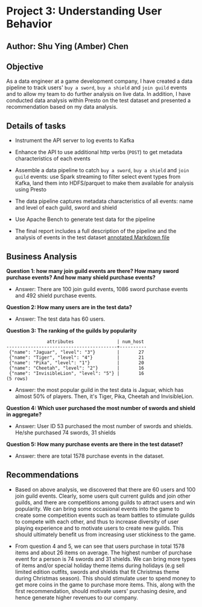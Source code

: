 # Project 3: Understanding User Behavior
## Author: Shu Ying (Amber) Chen

## Objective

As a data engineer at a game development company, I have created a data pipeline to track users' `buy a sword`, `buy a shield` and `join guild` events and to allow my team to do further analysis on live data. In addition, I have conducted data analysis within Presto on the test dataset and presented a recommendation based on my data analysis.


## Details of tasks

- Instrument the API server to log events to Kafka

- Enhance the API to use additional http verbs (`POST`) to get metadata characteristics of each events

- Assemble a data pipeline to catch `buy a sword`, `buy a shield` and `join guild` events: use Spark streaming to filter
  select event types from Kafka, land them into HDFS/parquet to make them
  available for analysis using Presto
  
- The data pipeline captures metadata characteristics of all events: name and level of each guild, sword and shield

- Use Apache Bench to generate test data for the pipeline

- The final report includes a full description of the pipeline and the analysis of events in the test dataset
  [annotated Markdown file](Project-3-ShuYingAmberChen-annotations.md)

## Business Analysis

**Question 1: how many join guild events are there? How many sword purchase events? And how many shield purchase events?**
  * Answer: There are 100 join guild events, 1086 sword purchase events and 492 shield purchase events.

**Question 2: How many users are in the test data?**
  * Answer: The test data has 60 users.

**Question 3: The ranking of the guilds by popularity**

```
               attributes                | num_host 
-----------------------------------------+----------
 {"name": "Jaguar", "level": "3"}        |       27 
 {"name": "Tiger", "level": "4"}         |       21 
 {"name": "Pika", "level": "1"}          |       20 
 {"name": "Cheetah", "level": "2"}       |       16 
 {"name": "InvisibleLion", "level": "5"} |       16 
(5 rows)
```
  * Answer: the most popular guild in the test data is Jaguar, which has almost 50% of players. Then, it's Tiger, Pika, Cheetah and InvisibleLion.

**Question 4: Which user purchased the most number of swords and shield in aggregate?**
  * Answer: User ID 53 purchased the most number of swords and shields. He/she purchased 74 swords, 31 shields
  
**Question 5: How many purchase events are there in the test dataset?**
  * Answer: there are total 1578 purchase events in the dataset.
  
## Recommendations

- Based on above analysis, we discovered that there are 60 users and 100 join guild events. Clearly, some users quit current guilds and join other guilds, and there are competitions among guilds to attract users and win popularity. We can bring some occasional events into the game to create some competition events such as team battles to stimulate guilds to compete with each other, and thus to increase diversity of user playing experience and to motivate users to create new guilds. This should ultimately benefit us from increasing user stickiness to the game.

- From question 4 and 5, we can see that users purchase in total 1578 items and about 26 items on average. The highest number of purchase event for a person is 74 swords and 31 shields. We can bring more types of items and/or special holiday theme items during holidays (e.g sell limited edition outfits, swords and shields that fit Christmas theme during Christmas season). This should stimulate user to spend money to get more coins in the game to purchase more items. This, along with the first recommendation, should motivate users' purchasing desire, and hence generate higher revenues to our company.
